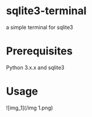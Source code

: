# sqlite3-terminal
a simple terminal for sqlite3

# Prerequisites
Python 3.x.x and sqlite3

# Usage

![img_1](/img 1.png)

